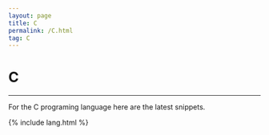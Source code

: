 ```yaml
---
layout: page
title: C
permalink: /C.html
tag: C
---
```


# C

---

For the C programing language here are the latest snippets.

{% include lang.html %}
